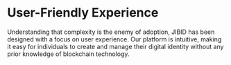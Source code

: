 # User-Friendly Experience

Understanding that complexity is the enemy of adoption, JIBID has been designed with a focus on user experience. Our platform is intuitive, making it easy for individuals to create and manage their digital identity without any prior knowledge of blockchain technology.
